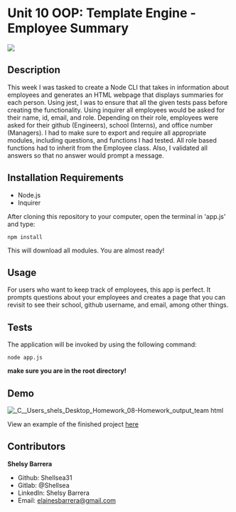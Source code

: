 # Unit 10 OOP: Template Engine - Employee Summary

 <img src="https://img.shields.io/badge/LICENSE-mit-green"/>

## Description

This week I was tasked to create a Node CLI that takes in information about employees and generates an HTML webpage that displays summaries for each person. Using jest,
I was to ensure that all the given tests pass before creating the functionality. Using inquirer all employees would be asked for their name, id, email, and role. Depending on their role, employees were asked for their github (Engineers), school (Interns), and office number (Managers). I had to make sure to export and require all appropriate modules, including questions, and functions I had tested. All role based functions had to inherit from the Employee class. Also, I validated all answers so that no answer would prompt a message.

## Installation Requirements

* Node.js 
* Inquirer

After cloning this repository to your computer, open the terminal in 'app.js' 
and type:

```
npm install
```
This will download all modules. You are almost ready!

## Usage

For users who want to keep track of employees, this app is perfect. It prompts questions about your employees and creates a page that you can revisit to see their school, github username, and email, among other things.

## Tests

The application will be invoked by using the following command:

```
node app.js
```

**make sure you are in the root directory!**

## Demo

![_C__Users_shels_Desktop_Homework_08-Homework_output_team html](https://user-images.githubusercontent.com/70654835/101710189-d83d9100-3a45-11eb-822d-f6dc8bcca61b.png)

View an example of the finished project [here](https://shellsea31.github.io/Employee_Summary/)

## Contributors
 **Shelsy Barrera**
 * Github: Shellsea31
 * Gitlab: @Shellsea
 * LinkedIn: Shelsy Barrera
 * Email: elainesbarrera@gmail.com
